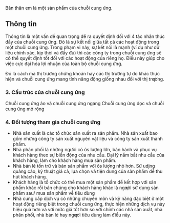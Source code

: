 Bản thân em là một sản phẩm của chuỗi cung ứng.
## Thông tin 
Thông tin là một vấn đề quan trọng để ra quyết định đối với 4 tác nhân thúc đẩy của chuỗi cung ứng. Đó là sự kết nối giữa tất cả các hoạt động trong một chuỗi cung ứng. Trong phạm vi này, sự kết nối là mạnh (ví dụ như dữ liệu chính xác, kịp thời và đầy đủ) thì các công ty trong chuỗi cung ứng sẽ có thể quyết định tốt đối với các hoạt động của riêng họ. Điều này giúp cho việc cực đại hóa lợi nhuận của toàn bộ chuỗi cung ứng. 

Đó là cách mà thị trường chứng khoán hay các thị trường tự do khác thực hiện và chuỗi cung ứng mang tính năng động giống nhau đối với thị trƣờng.

### 3. Cấu trúc của chuỗi cung ứng 
Chuỗi cung ứng ảo và chuỗi cung ứng ngang
Chuỗi cung ứng dọc và chuỗi cung ứng mở rộng

### 4. Đối tượng tham gia chuỗi cung ứng 
- Nhà sản xuất là các tổ chức sản xuất ra sản phẩm. Nhà sản xuất bao gồm những công ty sản xuất nguyên vật liệu và công ty sản xuất thành phẩm.
- Nhà phân phối là những người có ôs lượng lớn, bán hành và phục vụ khách hàng theo sự biến động của nhu cầu. Đại lý nắm bắt nhu cầu của khách hàng, làm cho khách hàng mua sản phẩm.
- Nhà bán lẻ tồn trữ và bán sản phẩm với ôs lượng nhỏ hơn. Sử udjng quảng cáo, kỹ thuật giá cả, lựa chọn và tiện dung của sản phẩm để thu hút khách hàng.
- Khách hàng là tổ chức có thể mua một sản phẩm để kết hợp với sản phẩm khác rồi bán chúng cho khách hàng khác là ngƣời sử dụng sản phẩm sau/ mua sản phẩm về tiêu dùng
- Nhà cung cấp dịch vụ có những chuyên môn và kỹ năng đặc biệt ở một hoạt động riêng biệt trong chuỗi cung ứng, thực hiện những dịch vụ này hiệu quả hơn và với mức giá tốt hơn so với chính các nhà sản xuất, nhà phân phối, nhà bán lẻ hay ngƣời tiêu dùng làm điều này. 
